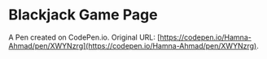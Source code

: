 # Blackjack  Game Page

A Pen created on CodePen.io. Original URL: [https://codepen.io/Hamna-Ahmad/pen/XWYNzrg](https://codepen.io/Hamna-Ahmad/pen/XWYNzrg).

